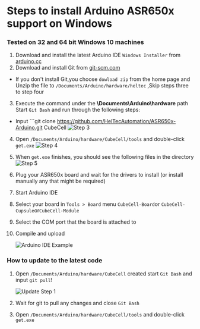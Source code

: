 # Steps to install Arduino ASR650x support on Windows
### Tested on 32 and 64 bit Windows 10 machines

1. Download and install the latest Arduino IDE ```Windows Installer``` from [arduino.cc](https://www.arduino.cc/en/Main/Software)
2. Download and install Git from [git-scm.com](https://git-scm.com/download/win)
-  If you don't install Git,you choose ```dowload zip``` from the home page and Unzip the file to ```/Documents/Arduino/hardware/heltec```  ,Skip steps three to step four
3. Execute the command under the **\Documents\Arduino\hardware** path
   Start ```Git Bash``` and run through the following steps:
- Input ```git clone https://github.com/HelTecAutomation/ASR650x-Arduino.git CubeCell
![Step 3](https://github.com/HelTecAutomation/ASR650x-Arduino/blob/master/InstallGuide/win-screenshots/location.png)

4. Open ```/Documents/Arduino/hardware/CubeCell/tools``` and double-click ```get.exe```
![Step 4](https://github.com/HelTecAutomation/ASR650x-Arduino/blob/master/InstallGuide/win-screenshots/get.png)
5. When ```get.exe``` finishes, you should see the following files in the directory
![Step 5](https://github.com/HelTecAutomation/ASR650x-Arduino/blob/master/InstallGuide/win-screenshots/ASR-board.png)
6. Plug your ASR650x board and wait for the drivers to install (or install manually any that might be required)
7. Start Arduino IDE
8. Select your board in ```Tools > Board``` menu ```CubeCell-Board```or ```CubeCell-Cupsule```or```CubeCell-Module```
9. Select the COM port that the board is attached to
10. Compile and upload

    ![Arduino IDE Example](https://github.com/HelTecAutomation/ASR650x-Arduino/blob/master/InstallGuide/win-screenshots/compile.png)
### How to update to the latest code

1. Open ```/Documents/Arduino/hardware/CubeCell``` created start ```Git Bash``` and input ```git pull```!

    ![Update Step 1](https://github.com/HelTecAutomation/ASR650x-Arduino/blob/master/InstallGuide/win-screenshots/gitpull.png)

2. Wait for git to pull any changes and close ```Git Bash```
3. Open ```/Documents/Arduino/hardware/CubeCell/tools``` and double-click ```get.exe```


